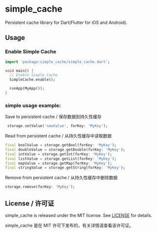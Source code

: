 # simple_cache

Persistent cache library for Dart(Flutter for iOS and Android).

## Usage

### Enable Simple Cache

```dart
import 'package:simple_cache/simple_cache.dart';

void main() {
  // Enable Simple Cache
  SimpleCache.enable();

  runApp(MyApp());
}
```

### simple usage example:

Save to persistent cache / 保存数据到持久性缓存

```dart
 storage.setValue('newValue', forKey: 'MyKey');
```

Read from persistent cache / 从持久性缓存中读取数据

```dart
final boolValue = storage.getBool(forKey: 'MyKey');
final doubleValue = storage.getDouble(forKey: 'MyKey');
final intValue = storage.getInt(forKey: 'MyKey');
final listValue = storage.getList(forKey: 'MyKey');
final mapValue = storage.getMap(forKey: 'MyKey');
final stringValue = storage.getString(forKey: 'MyKey');

```

Remove from persistent cache / 从持久性缓存中删除数据

```dart
storage.remove(forKey: 'MyKey');

```


## License / 许可证

simple_cache is released under the MIT license. See [LICENSE](./LICENSE) for details.

simple_cache 是在 MIT 许可下发布的，有关详情请查看该许可证。